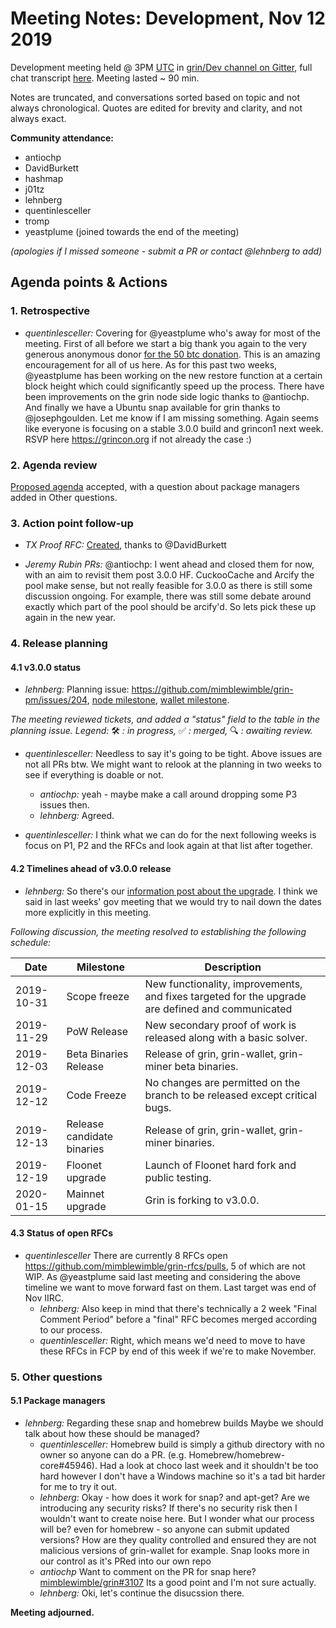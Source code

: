 # Meeting Notes: Development, Nov 12 2019

Development meeting held @ 3PM [UTC](http://www.timebie.com/std/utc.php) in [grin/Dev channel on Gitter](https://gitter.im/grin_community/dev), full chat transcript [here](https://gitter.im/grin_community/dev?at=5dcac91d4adf071a8418180f). Meeting lasted ~ 90 min.

Notes are truncated, and conversations sorted based on topic and not always chronological. Quotes are edited for brevity and clarity, and not always exact.

**Community attendance:**
- antiochp
- DavidBurkett
- hashmap
- j01tz
- lehnberg
- quentinlesceller
- tromp
- yeastplume (joined towards the end of the meeting)
  

_(apologies if I missed someone - submit a PR or contact @lehnberg to add)_

## Agenda points & Actions

### 1. Retrospective

* _quentinlesceller:_ Covering for @yeastplume who's away for most of the meeting. First of all before we start a big thank you again to the very generous anonymous donor [for the 50 btc donation](https://forum.grin.mw/t/donation-to-the-grin-general-fund-nov-11/6446/). This is an amazing encouragement for all of us here. As for this past two weeks, @yeastplume has been working on the new restore function at a certain block height which could significantly speed up the process. There have been improvements on the grin node side logic thanks to @antiochp. And finally we have a Ubuntu snap available for grin thanks to @josephgoulden. Let me know if I am missing something. Again seems like everyone is focusing on a stable 3.0.0 build and grincon1 next week. RSVP here https://grincon.org if not already the case :)

### 2. Agenda review

[Proposed agenda](https://github.com/mimblewimble/grin-pm/issues/213) accepted, with a question about package managers added in Other questions.

### 3. Action point follow-up

* _TX Proof RFC:_ [Created](https://github.com/mimblewimble/grin-rfcs/pull/31), thanks to @DavidBurkett 

* _Jeremy Rubin PRs:_ @antiochp: I went ahead and closed them for now, with an aim to revisit them post 3.0.0 HF. CuckooCache and Arcify the pool make sense, but not really feasible for 3.0.0 as there is still some discussion ongoing. For example, there was still some debate around exactly which part of the pool should be arcify'd. So lets pick these up again in the new year.

### 4. Release planning

#### 4.1 v3.0.0 status
* _lehnberg:_ Planning issue: https://github.com/mimblewimble/grin-pm/issues/204, [node milestone](https://github.com/mimblewimble/grin/milestone/15), [wallet milestone](https://github.com/mimblewimble/grin-wallet/milestone/6).

_The meeting reviewed tickets, and added a "status" field to the table in the planning issue. Legend:_ 🛠 _: in progress,_ ✅ _: merged,_ 🔍 _: awaiting review._

* _quentinlesceller:_ Needless to say it's going to be tight. Above issues are not all PRs btw. We might want to relook at the planning in two weeks to see if everything is doable or not.
   * _antiochp:_ yeah - maybe make a call around dropping some P3 issues then.
   * _lehnberg:_ Agreed.

* _quentinlesceller:_ I think what we can do for the next following weeks is focus on P1, P2 and the RFCs and look again at that list after together.

#### 4.2 Timelines ahead of v3.0.0 release

* _lehnberg:_ So there's our [information post about the upgrade](https://forum.grin.mw/t/grin-v3-0-0-hard-fork-upgrade-jan-2020/6036). I think we said in last weeks' gov meeting that we would try to nail down the dates more explicitly in this meeting.

_Following discussion, the meeting resolved to establishing the following schedule:_

|Date|Milestone|Description|
| --- | --- | --- |
|2019-10-31| Scope freeze | New functionality, improvements, and fixes targeted for the upgrade are defined and communicated |
|2019-11-29 |PoW Release|New secondary proof of work is released along with a basic solver.|
|2019-12-03 |Beta Binaries Release|Release of grin, grin-wallet, grin-miner beta binaries.|
|2019-12-12 |Code Freeze|No changes are permitted on the branch to be released except critical bugs.|
|2019-12-13 | Release candidate binaries |Release of grin, grin-wallet, grin-miner binaries.|
|2019-12-19| Floonet upgrade | Launch of Floonet hard fork and public testing. |
|2020-01-15 |Mainnet upgrade | Grin is forking to v3.0.0.|

#### 4.3 Status of open RFCs

* _quentinlesceller_ There are currently 8 RFCs open https://github.com/mimblewimble/grin-rfcs/pulls, 5 of which are not WIP. As @yeastplume said last meeting and considering the above timeline we want to move forward fast on them. Last target was end of Nov IIRC.
   * _lehnberg:_ Also keep in mind that there's technically a 2 week "Final Comment Period" before a "final" RFC becomes merged according to our process.
   * _quentinlesceller:_ Right, which means we'd need to move to have these RFCs in FCP by end of this week if we're to make November.

### 5. Other questions 

#### 5.1 Package managers

* _lehnberg:_ Regarding these snap and homebrew builds
Maybe we should talk about how these should be managed?
   * _quentinlesceller:_ Homebrew build is simply a github directory with no owner so anyone can do a PR. (e.g. Homebrew/homebrew-core#45946). Had a look at choco last week and it shouldn't be too hard however I don't have a Windows machine so it's a tad bit harder for me to try it out.
   * _lehnberg:_ Okay - how does it work for snap? and  apt-get? Are we introducing any security risks? If there's no security risk then I wouldn't want to create noise here. But I wonder what our process will be? even for homebrew - so anyone can submit updated versions? How are they quality controlled and ensured they are not malicious versions of grin-wallet for example. Snap looks more in our control as it's PRed into our own repo
   * _antiochp_ Want to comment on the PR for snap here? [mimblewimble/grin#3107](https://github.com/mimblewimble/grin/pull/3107) Its a good point and I'm not sure actually.
   * _lehnberg:_ Oki, let's continue the disucssion there.

**Meeting adjourned.**

